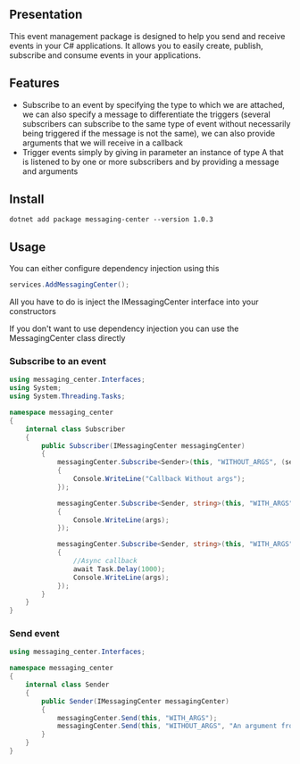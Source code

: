 ## Presentation
This event management package is designed to help you send and receive events in your C# applications. It allows you to easily create, publish, subscribe and consume events in your applications.

## Features
- Subscribe to an event by specifying the type to which we are attached, we can also specify a message to differentiate the triggers (several subscribers can subscribe to the same type of event without necessarily being triggered if the message is not the same), we can also provide arguments that we will receive in a callback
- Trigger events simply by giving in parameter an instance of type A that is listened to by one or more subscribers and by providing a message and arguments

## Install
```
dotnet add package messaging-center --version 1.0.3
```
## Usage
You can either configure dependency injection using this
```c#
services.AddMessagingCenter();
```
All you have to do is inject the IMessagingCenter interface into your constructors

If you don't want to use dependency injection you can use the MessagingCenter class directly

### Subscribe to an event
```c#
using messaging_center.Interfaces;
using System;
using System.Threading.Tasks;

namespace messaging_center
{
    internal class Subscriber
    {
        public Subscriber(IMessagingCenter messagingCenter)
        {
            messagingCenter.Subscribe<Sender>(this, "WITHOUT_ARGS", (sender) =>
            {
                Console.WriteLine("Callback Without args");
            });

            messagingCenter.Subscribe<Sender, string>(this, "WITH_ARGS", (sender, args) =>
            {
                Console.WriteLine(args);
            });

            messagingCenter.Subscribe<Sender, string>(this, "WITH_ARGS", async (sender, args) =>
            {
                //Async callback
                await Task.Delay(1000);
                Console.WriteLine(args);
            });
        }
    }
}
```

### Send event
```c#
using messaging_center.Interfaces;

namespace messaging_center
{
    internal class Sender
    {
        public Sender(IMessagingCenter messagingCenter)
        {
            messagingCenter.Send(this, "WITH_ARGS");
            messagingCenter.Send(this, "WITHOUT_ARGS", "An argument from a sender");
        }
    }
}

```
